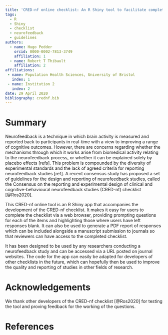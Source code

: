 ```yaml
---
title: 'CRED-nf online checklist: An R Shiny tool to facilitate completion of the Consensus on the reporting and experimental design of clinical and cognitive-behavioural neurofeedback studies (CRED-nf) checklist'
tags:
  - R
  - Shiny
  - checklist
  - neurofeedback
  - guidelines
authors:
  - name: Hugo Pedder
    orcid: 0000-0002-7813-3749
    affiliation: 1
  - name: Robert T Thibault
    affiliation: 2
affiliations:
 - name: Population Health Sciences, University of Bristol
   index: 1
 - name: Institution 2
   index: 2
date: 29 April 2020
bibliography: crednf.bib
---
```


# Summary

Neurofeedback is a technique in which brain activity is measured and reported back to participants in real-time with a view to improving a range of cognitive outcomes. However, there are concerns regarding whether the mechanisms through which it works arise from biomedical activity relating to the neurofeedback process, or whether it can be explained solely by placebo effects [refs]. This problem is compounded by the diversity of experimental standards and the lack of agreed criteria for reporting neurofeedback studies [ref]. A recent consensus study has proposed a set of guidelines for the design and reporting of neurofeedback studies, called the Consensus on the reporting and experimental design of clinical and cognitive-behavioural neurofeedback studies (CRED-nf) checklist [@Ros2020].

This CRED-nf online tool is an R Shiny app that accompanies the development of the CRED-nf checklist. It makes it easy for users to complete the checklist via a web browser, providing prompting questions for each of the items and highlighting those where users have left responses blank. It can also be used to generate a PDF report of responses which can be included alongside a manuscript submission to journals so that reviewers can have access to the completed checklist.

It has been designed to be used by any researchers conducting a neurofeedback study and can be accessed via a URL posted on journal websites. The code for the app can easily be adapted for developers of other checklists in the future, which can hopefully then be used to improve the quality and reporting of studies in other fields of research.


# Acknowledgements

We thank other developers of the CRED-nf checklist [@Ros2020] for testing the tool and proving feedback for the working of the questions.


# References

